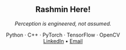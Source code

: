 <div align="center">

  <h2>Rashmin Here!</h2>
  <em>Perception is engineered, not assumed.</em>

  <p>
    Python · C++ · PyTorch · TensorFlow · OpenCV
    <br>
    <a href="https://www.linkedin.com/in/rashmin-munasinghe-313b58299/">LinkedIn</a> •
    <a href="mailto:rashminpunthila10@gmail.com">Email</a>
  </p>

</div>

